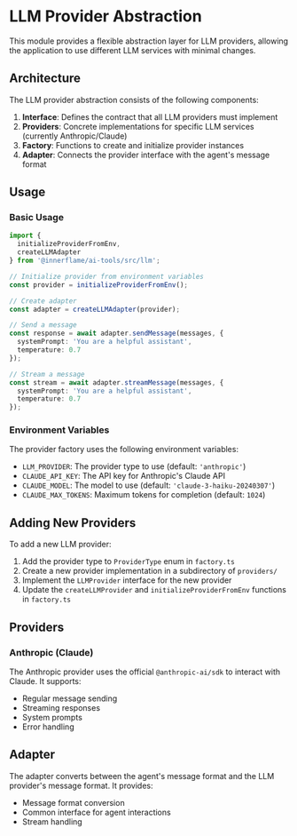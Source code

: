 # LLM Provider Abstraction

This module provides a flexible abstraction layer for LLM providers, allowing the application to use different LLM services with minimal changes.

## Architecture

The LLM provider abstraction consists of the following components:

1. **Interface**: Defines the contract that all LLM providers must implement
2. **Providers**: Concrete implementations for specific LLM services (currently Anthropic/Claude)
3. **Factory**: Functions to create and initialize provider instances
4. **Adapter**: Connects the provider interface with the agent's message format

## Usage

### Basic Usage

```typescript
import { 
  initializeProviderFromEnv, 
  createLLMAdapter 
} from '@innerflame/ai-tools/src/llm';

// Initialize provider from environment variables
const provider = initializeProviderFromEnv();

// Create adapter
const adapter = createLLMAdapter(provider);

// Send a message
const response = await adapter.sendMessage(messages, {
  systemPrompt: 'You are a helpful assistant',
  temperature: 0.7
});

// Stream a message
const stream = await adapter.streamMessage(messages, {
  systemPrompt: 'You are a helpful assistant',
  temperature: 0.7
});
```

### Environment Variables

The provider factory uses the following environment variables:

- `LLM_PROVIDER`: The provider type to use (default: `'anthropic'`)
- `CLAUDE_API_KEY`: The API key for Anthropic's Claude API
- `CLAUDE_MODEL`: The model to use (default: `'claude-3-haiku-20240307'`)
- `CLAUDE_MAX_TOKENS`: Maximum tokens for completion (default: `1024`)

## Adding New Providers

To add a new LLM provider:

1. Add the provider type to `ProviderType` enum in `factory.ts`
2. Create a new provider implementation in a subdirectory of `providers/`
3. Implement the `LLMProvider` interface for the new provider
4. Update the `createLLMProvider` and `initializeProviderFromEnv` functions in `factory.ts`

## Providers

### Anthropic (Claude)

The Anthropic provider uses the official `@anthropic-ai/sdk` to interact with Claude. It supports:

- Regular message sending
- Streaming responses
- System prompts
- Error handling

## Adapter

The adapter converts between the agent's message format and the LLM provider's message format. It provides:

- Message format conversion
- Common interface for agent interactions
- Stream handling 